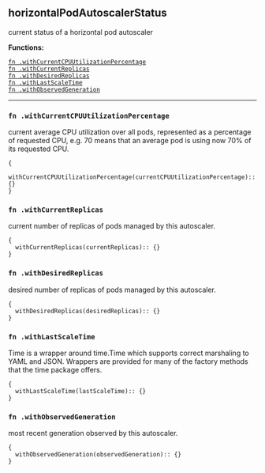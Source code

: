 
## horizontalPodAutoscalerStatus
current status of a horizontal pod autoscaler

**Functions:**

[`fn .withCurrentCPUUtilizationPercentage`](#fn-withcurrentcpuutilizationpercentage)  
[`fn .withCurrentReplicas`](#fn-withcurrentreplicas)  
[`fn .withDesiredReplicas`](#fn-withdesiredreplicas)  
[`fn .withLastScaleTime`](#fn-withlastscaletime)  
[`fn .withObservedGeneration`](#fn-withobservedgeneration)  

---


### `fn .withCurrentCPUUtilizationPercentage`
current average CPU utilization over all pods, represented as a percentage of requested CPU, e.g. 70 means that an average pod is using now 70% of its requested CPU.
```jsonnet
{
  withCurrentCPUUtilizationPercentage(currentCPUUtilizationPercentage):: {}
}
```

### `fn .withCurrentReplicas`
current number of replicas of pods managed by this autoscaler.
```jsonnet
{
  withCurrentReplicas(currentReplicas):: {}
}
```

### `fn .withDesiredReplicas`
desired number of replicas of pods managed by this autoscaler.
```jsonnet
{
  withDesiredReplicas(desiredReplicas):: {}
}
```

### `fn .withLastScaleTime`
Time is a wrapper around time.Time which supports correct marshaling to YAML and JSON.  Wrappers are provided for many of the factory methods that the time package offers.
```jsonnet
{
  withLastScaleTime(lastScaleTime):: {}
}
```

### `fn .withObservedGeneration`
most recent generation observed by this autoscaler.
```jsonnet
{
  withObservedGeneration(observedGeneration):: {}
}
```

